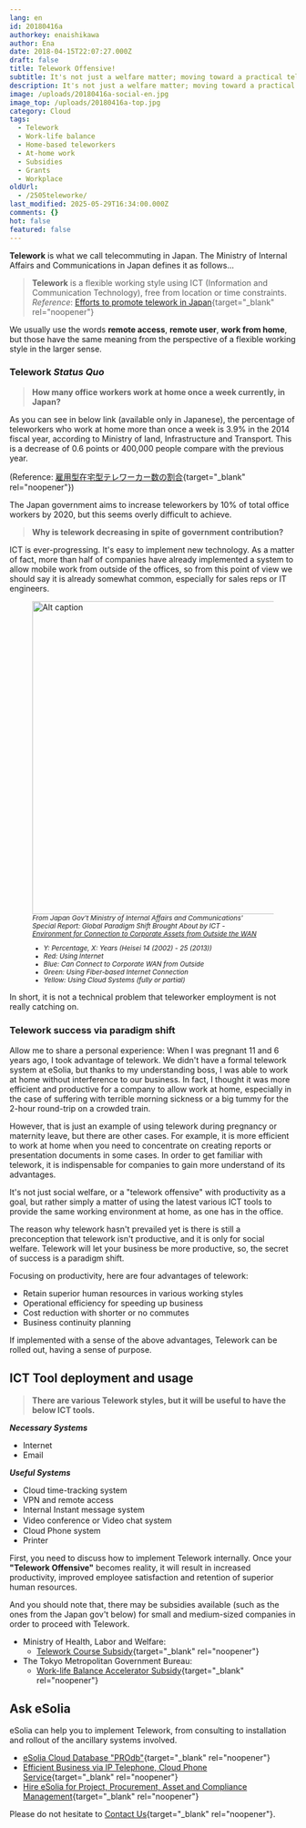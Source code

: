 ```yaml
---
lang: en
id: 20180416a
authorkey: enaishikawa
author: Ena
date: 2018-04-15T22:07:27.000Z
draft: false
title: Telework Offensive!
subtitle: It's not just a welfare matter; moving toward a practical telework offensive
description: It's not just a welfare matter; moving toward a practical telework offensive
image: /uploads/20180416a-social-en.jpg
image_top: /uploads/20180416a-top.jpg
category: Cloud
tags:
  - Telework
  - Work-life balance
  - Home-based teleworkers
  - At-home work
  - Subsidies
  - Grants
  - Workplace
oldUrl:
  - /2505teleworke/
last_modified: 2025-05-29T16:34:00.000Z
comments: {}
hot: false
featured: false
---
```

**Telework** is what we call telecommuting in Japan. The Ministry of Internal Affairs and Communications in Japan defines it as follows...

<!--more-->

>**Telework** is a flexible working style using ICT (Information and Communication Technology), free from location or time constraints. <br>
_Reference_: [Efforts to promote telework in Japan](http://www.japan-telework.or.jp/intro/tw_about.html){target="_blank" rel="noopener"}

We usually use the words **remote access**, **remote user**, **work from home**, but those have the same meaning from the perspective of a flexible working style in the larger sense.

### Telework _Status Quo_

> **How many office workers work at home once a week currently, in Japan?**

As you can see in below link (available only in Japanese), the percentage of teleworkers who work at home more than once a week is 3.9% in the 2014 fiscal year, according to Ministry of land, Infrastructure and Transport. This is a decrease of 0.6 points or 400,000 people compare with the previous year.

(Reference: [雇用型在宅型テレワーカー数の割合](http://www.mlit.go.jp/report/press/toshi02_hh_000046.html){target="_blank" rel="noopener"})

The Japan government aims to increase teleworkers by 10% of total office workers by 2020, but this seems overly difficult to achieve.

> **Why is telework decreasing in spite of government contribution?**

ICT is ever-progressing. It's easy to implement new technology. As a matter of fact, more than half of companies have already implemented a system to allow mobile work from outside of the offices, so from this point of view we should say it is already somewhat common, especially for sales reps or IT engineers.  

<figure class="image-container">
<img class="materialboxed responsive-img" width="550" data-caption="Zoom caption" alt="Alt caption" src="/uploads/eSolia-Post-Telework-01.png" >
<figcaption><small><em>From Japan Gov't Ministry of Internal Affairs and Communications'<br> Special Report: Global Paradigm Shift Brought About by ICT - <br><a href="http://www.soumu.go.jp/johotsusintokei/whitepaper/ja/h26/html/nc141220.html">Environment for Connection to Corporate Assets from Outside the WAN</a>
<ul>
<li>Y: Percentage, X: Years (Heisei 14 (2002) - 25 (2013))</li>
<li>Red: Using Internet</li>
<li>Blue: Can Connect to Corporate WAN from Outside</li>
<li>Green: Using Fiber-based Internet Connection</li>
<li>Yellow: Using Cloud Systems (fully or partial)</li>
</ul>
</em></small></figcaption>
</figure>

In short, it is not a technical problem that teleworker employment is not really catching on.

### Telework success via paradigm shift

Allow me to share a personal experience: When I was pregnant 11 and 6 years ago, I took advantage of telework. We didn't have a formal telework system at eSolia, but thanks to my understanding boss, I was able to work at home without interference to our business. In fact, I thought it was more efficient and productive for a company to allow work at home, especially in the case of suffering with terrible morning sickness or a big tummy for the 2-hour round-trip on a crowded train.

However, that is just an example of using telework during pregnancy or maternity leave, but there are other cases. For example, it is more efficient to work at home when you need to concentrate on creating reports or presentation documents in some cases. In order to get familiar with telework, it is indispensable for companies to gain more understand of its advantages.

It's not just social welfare, or a "telework offensive" with productivity as a goal, but rather simply a matter of using the latest various ICT tools to provide the same working environment at home, as one has in the office.

The reason why telework hasn't prevailed yet is there is still a preconception that telework isn't productive, and it is only for social welfare. Telework will let your business be more productive, so, the secret of success is a paradigm shift.

Focusing on productivity, here are four advantages of telework:

* Retain superior human resources in various working styles
* Operational efficiency for speeding up business
* Cost reduction with shorter or no commutes
* Business continuity planning

If implemented with a sense of the above advantages, Telework can be rolled out, having a sense of purpose.

## ICT Tool deployment and usage

> **There are various Telework styles, but it will be useful to have the below ICT tools.**

**_Necessary Systems_**

- Internet
- Email

**_Useful Systems_**

- Cloud time-tracking system
- VPN and remote access
- Internal Instant message system
- Video conference or Video chat system　
- Cloud Phone system
- Printer

First, you need to discuss how to implement Telework internally. Once your **"Telework Offensive"** becomes reality, it will result in increased productivity, improved employee satisfaction and retention of superior human resources.

And you should note that, there may be subsidies available (such as the ones from the Japan gov't below) for small and medium-sized companies in order to proceed with Telework.

- Ministry of Health, Labor and Welfare:
   - [Telework Course Subsidy](https://www.mhlw.go.jp/stf/seisakunitsuite/bunya/telework_zyosei_R3.html){target="_blank" rel="noopener"}
- The Tokyo Metropolitan Government Bureau:
   - [Work-life Balance Accelerator Subsidy](https://www.koyokankyo.shigotozaidan.or.jp/jigyo/telework/teletotal/total_joseikin.html){target="_blank" rel="noopener"}

## Ask eSolia

eSolia can help you to implement Telework, from consulting to installation and rollout of the ancillary systems involved.

* [eSolia Cloud Database "PROdb"](http://esolia.com/prodb/){target="_blank" rel="noopener"}
* [Efficient Business via IP Telephone, Cloud Phone Service](http://esolia.com/telephone/){target="_blank" rel="noopener"}
* [Hire eSolia for Project, Procurement, Asset and Compliance Management](http://esolia.com/process/){target="_blank" rel="noopener"} 

Please do not hesitate to [Contact Us](http://esolia.co.jp/info-request){target="_blank" rel="noopener"}.
